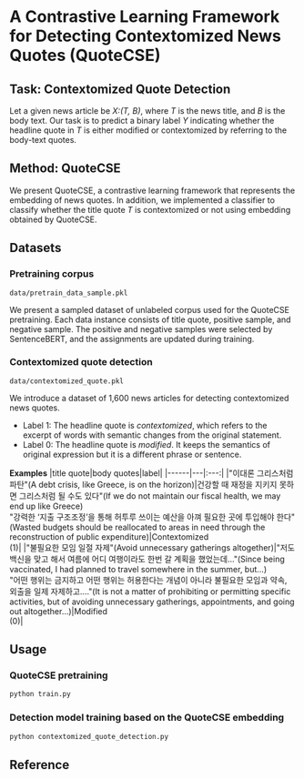 # A Contrastive Learning Framework for Detecting Contextomized News Quotes (QuoteCSE)

## Task: Contextomized Quote Detection
Let a given news article be *X:(T, B)*, where *T* is the news title, and *B* is the body text. Our task is to predict a binary label *Y* indicating whether the headline quote in *T* is either modified or contextomized by referring to the body-text quotes.

## Method: QuoteCSE

We present QuoteCSE, a contrastive learning framework that represents the embedding of news quotes. In addition, we implemented a classifier to classify whether the title quote *T* is contextomized or not using embedding obtained by QuoteCSE. 

## Datasets

### Pretraining corpus
```
data/pretrain_data_sample.pkl
```
We present a sampled dataset of unlabeled corpus used for the QuoteCSE pretraining. Each data instance consists of title quote, positive sample, and negative sample. The positive and negative samples were selected by SentenceBERT, and the assignments are updated during training.

### Contextomized quote detection
```
data/contextomized_quote.pkl
```
We introduce a dataset of 1,600 news articles for detecting contextomized news quotes.
- Label 1: The headline quote is *contextomized*, which refers to the excerpt of words with semantic changes from the original statement.
- Label 0: The headline quote is *modified*. It keeps the semantics of original expression but it is a different phrase or sentence.

**Examples**
|title quote|body quotes|label|
|------|---|:---:|
|"이대론 그리스처럼 파탄"(A debt crisis, like Greece, is on the horizon)|건강할 때 재정을 지키지 못하면 그리스처럼 될 수도 있다"(If we do not maintain our fiscal health, we may end up like Greece) <br/> "강력한 ‘지출 구조조정’을 통해 허투루 쓰이는 예산을 아껴 필요한 곳에 투입해야 한다"(Wasted budgets should be reallocated to areas in need through the reconstruction of public expenditure)|Contextomized <br/> (1)|
|"불필요한 모임 일절 자제"(Avoid unnecessary gatherings altogether)|"저도 백신을 맞고 해서 여름에 어디 여행이라도 한번 갈 계획을 했었는데..."(Since being vaccinated, I had planned to travel somewhere in the summer, but...) <br/> "어떤 행위는 금지하고 어떤 행위는 허용한다는 개념이 아니라 불필요한 모임과 약속, 외출을 일제 자제하고…."(It is not a matter of prohibiting or permitting specific activities, but of avoiding unnecessary gatherings, appointments, and going out altogether...)|Modified <br/> (0)|


## Usage

### QuoteCSE pretraining
```python
python train.py 
```

### Detection model training based on the QuoteCSE embedding
```python
python contextomized_quote_detection.py 
```

## Reference

